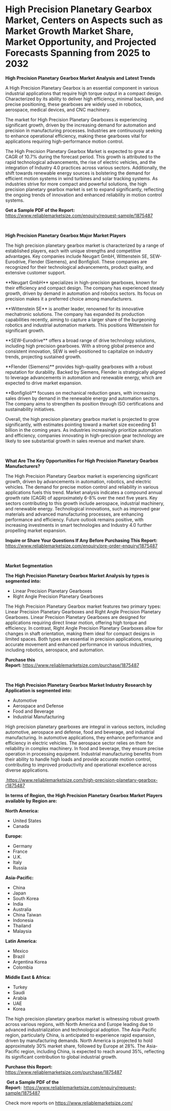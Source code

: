 <p><h1>High Precision Planetary Gearbox Market, Centers on Aspects such as Market Growth Market Share, Market Opportunity, and Projected Forecasts Spanning from 2025 to 2032</h1></p><p><strong>High Precision Planetary Gearbox Market Analysis and Latest Trends</strong></p>
<p><p>A High Precision Planetary Gearbox is an essential component in various industrial applications that require high torque output in a compact design. Characterized by its ability to deliver high efficiency, minimal backlash, and precise positioning, these gearboxes are widely used in robotics, aerospace, medical devices, and CNC machinery. </p><p>The market for High Precision Planetary Gearboxes is experiencing significant growth, driven by the increasing demand for automation and precision in manufacturing processes. Industries are continuously seeking to enhance operational efficiency, making these gearboxes vital for applications requiring high-performance motion control. </p><p>The High Precision Planetary Gearbox Market is expected to grow at a CAGR of 10.7% during the forecast period. This growth is attributed to the rapid technological advancements, the rise of electric vehicles, and the integration of Industry 4.0 practices across various sectors. Additionally, the shift towards renewable energy sources is bolstering the demand for efficient motion systems in wind turbines and solar tracking systems. As industries strive for more compact and powerful solutions, the high precision planetary gearbox market is set to expand significantly, reflecting the ongoing trends of innovation and enhanced reliability in motion control systems.</p></p>
<p><strong>Get a Sample PDF of the Report:&nbsp;</strong> <a href="https://www.reliablemarketsize.com/enquiry/request-sample/1875487?utm_campaign=2297&utm_medium=2&utm_source=Github&utm_content=ia&utm_term=19022025&utm_id=high-precision-planetary-gearbox">https://www.reliablemarketsize.com/enquiry/request-sample/1875487</a></p>
<p>&nbsp;</p>
<p><strong>High Precision Planetary Gearbox Major Market Players</strong></p>
<p><p>The high precision planetary gearbox market is characterized by a range of established players, each with unique strengths and competitive advantages. Key companies include Neugart GmbH, Wittenstein SE, SEW-Eurodrive, Flender (Siemens), and Bonfiglioli. These companies are recognized for their technological advancements, product quality, and extensive customer support.</p><p>**Neugart GmbH** specializes in high-precision gearboxes, known for their efficiency and compact design. The company has experienced steady growth, driven by demand in automation and robotics sectors. Its focus on precision makes it a preferred choice among manufacturers.</p><p>**Wittenstein SE** is another leader, renowned for its innovative mechatronic solutions. The company has expanded its production capabilities recently, aiming to capture a larger share of the burgeoning robotics and industrial automation markets. This positions Wittenstein for significant growth.</p><p>**SEW-Eurodrive** offers a broad range of drive technology solutions, including high precision gearboxes. With a strong global presence and consistent innovation, SEW is well-positioned to capitalize on industry trends, projecting sustained growth.</p><p>**Flender (Siemens)** provides high-quality gearboxes with a robust reputation for durability. Backed by Siemens, Flender is strategically aligned to leverage advancements in automation and renewable energy, which are expected to drive market expansion.</p><p>**Bonfiglioli** focuses on mechanical reduction gears, with increasing sales driven by demand in the renewable energy and automation sectors. The company aims to strengthen its position through ISO certifications and sustainability initiatives.</p><p>Overall, the high precision planetary gearbox market is projected to grow significantly, with estimates pointing toward a market size exceeding $1 billion in the coming years. As industries increasingly prioritize automation and efficiency, companies innovating in high-precision gear technology are likely to see substantial growth in sales revenue and market share.</p></p>
<p>&nbsp;</p>
<p><strong>What Are The Key Opportunities For High Precision Planetary Gearbox Manufacturers?</strong></p>
<p><p>The High Precision Planetary Gearbox market is experiencing significant growth, driven by advancements in automation, robotics, and electric vehicles. The demand for precise motion control and reliability in various applications fuels this trend. Market analysis indicates a compound annual growth rate (CAGR) of approximately 6-8% over the next five years. Key sectors contributing to this growth include aerospace, industrial machinery, and renewable energy. Technological innovations, such as improved gear materials and advanced manufacturing processes, are enhancing performance and efficiency. Future outlook remains positive, with increasing investments in smart technologies and Industry 4.0 further propelling market expansion.</p></p>
<p><strong>Inquire or Share Your Questions If Any Before Purchasing This Report:</strong> <a href="https://www.reliablemarketsize.com/enquiry/pre-order-enquiry/1875487?utm_campaign=2297&utm_medium=2&utm_source=Github&utm_content=ia&utm_term=19022025&utm_id=high-precision-planetary-gearbox">https://www.reliablemarketsize.com/enquiry/pre-order-enquiry/1875487</a></p>
<p>&nbsp;</p>
<p><strong>Market Segmentation</strong></p>
<p><strong>The High Precision Planetary Gearbox Market Analysis by types is segmented into:</strong></p>
<p><ul><li>Linear Precision Planetary Gearboxes</li><li>Right Angle Precision Planetary Gearboxes</li></ul></p>
<p><p>The High Precision Planetary Gearbox market features two primary types: Linear Precision Planetary Gearboxes and Right Angle Precision Planetary Gearboxes. Linear Precision Planetary Gearboxes are designed for applications requiring direct linear motion, offering high torque and efficiency. In contrast, Right Angle Precision Planetary Gearboxes allow for changes in shaft orientation, making them ideal for compact designs in limited spaces. Both types are essential in precision applications, ensuring accurate movement and enhanced performance in various industries, including robotics, aerospace, and automation.</p></p>
<p><strong>Purchase this Report:&nbsp;</strong><a href="https://www.reliablemarketsize.com/purchase/1875487?utm_campaign=2297&utm_medium=2&utm_source=Github&utm_content=ia&utm_term=19022025&utm_id=high-precision-planetary-gearbox">https://www.reliablemarketsize.com/purchase/1875487</a></p>
<p>&nbsp;</p>
<p><strong>The High Precision Planetary Gearbox Market Industry Research by Application is segmented into:</strong></p>
<p><ul><li>Automotive</li><li>Aerospace and Defense</li><li>Food and Beverage</li><li>Industrial Manufacturing</li></ul></p>
<p><p>High precision planetary gearboxes are integral in various sectors, including automotive, aerospace and defense, food and beverage, and industrial manufacturing. In automotive applications, they enhance performance and efficiency in electric vehicles. The aerospace sector relies on them for reliability in complex machinery. In food and beverage, they ensure precise operation in processing equipment. Industrial manufacturing benefits from their ability to handle high loads and provide accurate motion control, contributing to improved productivity and operational excellence across diverse applications.</p></p>
<p><a href="https://www.reliablemarketsize.com/high-precision-planetary-gearbox-r1875487?utm_campaign=2297&utm_medium=2&utm_source=Github&utm_content=ia&utm_term=19022025&utm_id=high-precision-planetary-gearbox">&nbsp;https://www.reliablemarketsize.com/high-precision-planetary-gearbox-r1875487</a></p>
<p><strong>In terms of Region, the High Precision Planetary Gearbox Market Players available by Region are:</strong></p>
<p>
    <p> <strong> North America: </strong>
        <ul>
            <li>United States</li>
            <li>Canada</li>
        </ul>
        </p> 
    <p> <strong> Europe: </strong>
        <ul>
            <li>Germany</li>
            <li>France</li>
            <li>U.K.</li>
            <li>Italy</li>
            <li>Russia</li>
        </ul>
        </p> 
    <p> <strong> Asia-Pacific: </strong>
        <ul>
            <li>China</li>
            <li>Japan</li>
            <li>South Korea</li>
            <li>India</li>
            <li>Australia</li>
            <li>China Taiwan</li>
            <li>Indonesia</li>
            <li>Thailand</li>
            <li>Malaysia</li>
        </ul>
        </p> 
    <p> <strong> Latin America: </strong>
        <ul>
            <li>Mexico</li>
            <li>Brazil</li>
            <li>Argentina Korea</li>
            <li>Colombia</li>
        </ul>
        </p> 
    <p> <strong> Middle East & Africa: </strong>
        <ul>
            <li>Turkey</li>
            <li>Saudi</li>
            <li>Arabia</li>
            <li>UAE</li>
            <li>Korea</li>
        </ul>
    </p>
    </p>
<p><p>The high precision planetary gearbox market is witnessing robust growth across various regions, with North America and Europe leading due to advanced industrialization and technological adoption. The Asia-Pacific region, particularly China, is anticipated to experience rapid expansion, driven by manufacturing demands. North America is projected to hold approximately 30% market share, followed by Europe at 28%. The Asia-Pacific region, including China, is expected to reach around 35%, reflecting its significant contribution to global industrial growth.</p></p>
<p><strong>Purchase this Report: </strong><a href="https://www.reliablemarketsize.com/purchase/1875487?utm_campaign=2297&utm_medium=2&utm_source=Github&utm_content=ia&utm_term=19022025&utm_id=high-precision-planetary-gearbox">https://www.reliablemarketsize.com/purchase/1875487</a></p>
<p>&nbsp;<strong>Get a Sample PDF of the Report:&nbsp;&nbsp;</strong><a href="https://www.reliablemarketsize.com/enquiry/request-sample/1875487?utm_campaign=2297&utm_medium=2&utm_source=Github&utm_content=ia&utm_term=19022025&utm_id=high-precision-planetary-gearbox">https://www.reliablemarketsize.com/enquiry/request-sample/1875487</a></p>
<p><strong></strong></p>
<p>Check more reports on <a href="https://www.reliablemarketsize.com/?utm_campaign=2297&utm_medium=2&utm_source=Github&utm_content=ia&utm_term=19022025&utm_id=high-precision-planetary-gearbox">https://www.reliablemarketsize.com/</a></p>